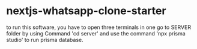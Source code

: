 # nextjs-whatsapp-clone-starter
to run this software, you have to open three terminals in one go to SERVER folder by using Command 'cd server' and use the command 'npx prisma studio' to run prisma database.